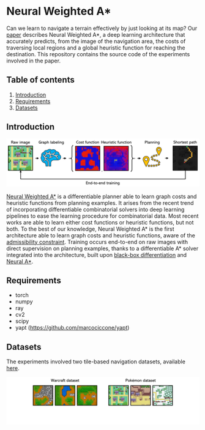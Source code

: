 # Neural Weighted A*

Can we learn to navigate a terrain effectively by just looking at its map? Our [paper](https://arxiv.org/abs/2105.01480) describes Neural Weighted A*, a deep learning architecture that accurately predicts, from the image of the navigation area, the costs of traversing local regions and a global heuristic function for reaching the destination. This repository contains the source code of the experiments involved in the paper.

## Table of contents

1. [Introduction](#introduction)
2. [Requirements](#requirements)
3. [Datasets](#datasets)

## Introduction

![teaser](/utils/NWAStar_teaser.jpg)

[Neural Weighted A*](https://arxiv.org/abs/2105.01480) is a differentiable planner able to learn graph costs and heuristic functions from planning examples. It arises from the recent trend of incorporating differentiable combinatorial solvers into deep learning pipelines to ease the learning procedure for combinatorial data. Most recent works are able to learn either cost functions or heuristic functions, but not both. To the best of our knowledge, Neural Weighted A* is the first architecture able to learn graph costs and heuristic functions, aware of the [admissibility constraint](https://en.wikipedia.org/wiki/Admissible_heuristic). Training occurs end-to-end on raw images with direct supervision on planning examples, thanks to a differentiable A* solver integrated into the architecture, built upon [black-box differentiation](https://arxiv.org/abs/1912.02175) and [Neural A*](https://arxiv.org/abs/2009.07476).

## Requirements

* torch
* numpy
* ray
* cv2
* scipy
* yapt (https://github.com/marcociccone/yapt)

## Datasets

The experiments involved two tile-based navigation datasets, available [here](https://github.com/archettialberto/tilebased_navigation_datasets).

![datasets](/utils/NWAStar_datasets.jpg)
